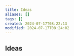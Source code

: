 ```yaml
---
title: Ideas
aliases: []
tags: []
created: 2024-07-17T08:22:13
modified: 2024-07-17T08:24:02
---
```


## Ideas
